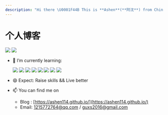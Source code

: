 ```yaml
---
description: "Hi there \U0001F44B This is **Ashen**(**阿沈**) from China, base on ShenZhen."
---
```


# 个人博客

![](https://github-readme-stats.vercel.app/api?username=ashen114) ![](https://github-readme-stats.vercel.app/api/top-langs/?username=ashen114&hide=html&layout=compact)

* 🌱 I’m currently learning:

  ![](https://img.shields.io/badge/-JavaScript-F2AA24?style=flat-square&logo=JavaScript&logoColor=000) ![](https://img.shields.io/badge/-TypeScript-007ACC?style=flat-square&logo=TypeScript&logoColor=fff) ![](https://img.shields.io/badge/-Vue-1f8e3c?style=flat-square&logo=Vue.js&logoColor=fff) ![](https://img.shields.io/badge/-Node-333?style=flat-square&logo=Node.js&logoColor=#689F63) ![](https://img.shields.io/badge/-Electron-083a5e?style=flat-square&logo=Electron&logoColor=#9FEAF9) ![](https://img.shields.io/badge/-Webpack-2B3A42?style=flat-square&logo=Webpack&logoColor=#55A7DD) ![](https://img.shields.io/badge/-Angular-DD0031?style=flat-square&logo=Angular&logoColor=fff) ![](https://img.shields.io/badge/-React-282C34?style=flat-square&logo=React&logoColor=61DAFB)

* 😄 Expect: Raise skills && Live better
* 📫 You can find me on 
  * Blog : [https://ashen114.github.io/](https://ashen114.github.io/)
  * Email: 1215772764@qq.com / guxs2016@gmail.com

